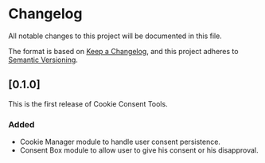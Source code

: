 # Changelog
All notable changes to this project will be documented in this file.

The format is based on [Keep a Changelog](https://keepachangelog.com/en/1.0.0/),
and this project adheres to [Semantic Versioning](https://semver.org/spec/v2.0.0.html).

## [0.1.0]
This is the first release of Cookie Consent Tools.
### Added
- Cookie Manager module to handle user consent persistence.
- Consent Box module to allow user to give his consent or his disapproval.
